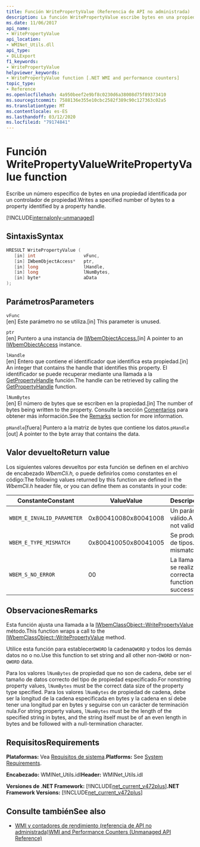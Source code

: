 ```yaml
---
title: Función WritePropertyValue (Referencia de API no administrada)
description: La función WritePropertyValue escribe bytes en una propiedad.
ms.date: 11/06/2017
api_name:
- WritePropertyValue
api_location:
- WMINet_Utils.dll
api_type:
- DLLExport
f1_keywords:
- WritePropertyValue
helpviewer_keywords:
- WritePropertyValue function [.NET WMI and performance counters]
topic_type:
- Reference
ms.openlocfilehash: 4a950beef2e9bf8c0230d6a38008d75f89373410
ms.sourcegitcommit: 7588136e355e10cbc2582f389c90c127363c02a5
ms.translationtype: MT
ms.contentlocale: es-ES
ms.lasthandoff: 03/12/2020
ms.locfileid: "79174841"
---
```

# <a name="writepropertyvalue-function"></a><span data-ttu-id="f4e05-103">Función WritePropertyValue</span><span class="sxs-lookup"><span data-stu-id="f4e05-103">WritePropertyValue function</span></span>
<span data-ttu-id="f4e05-104">Escribe un número específico de bytes en una propiedad identificada por un controlador de propiedad.</span><span class="sxs-lookup"><span data-stu-id="f4e05-104">Writes a specified number of bytes to a property identified by a property handle.</span></span>

[!INCLUDE[internalonly-unmanaged](../../../../includes/internalonly-unmanaged.md)]

## <a name="syntax"></a><span data-ttu-id="f4e05-105">Sintaxis</span><span class="sxs-lookup"><span data-stu-id="f4e05-105">Syntax</span></span>  
  
```cpp  
HRESULT WritePropertyValue (
   [in] int                  vFunc,
   [in] IWbemObjectAccess*   ptr,
   [in] long                 lHandle,
   [in] long                 lNumBytes,
   [in] byte*                aData
);
```  

## <a name="parameters"></a><span data-ttu-id="f4e05-106">Parámetros</span><span class="sxs-lookup"><span data-stu-id="f4e05-106">Parameters</span></span>

`vFunc`  
<span data-ttu-id="f4e05-107">[en] Este parámetro no se utiliza.</span><span class="sxs-lookup"><span data-stu-id="f4e05-107">[in] This parameter is unused.</span></span>

`ptr`  
<span data-ttu-id="f4e05-108">[en] Puntero a una instancia de [IWbemObjectAccess.](/windows/desktop/api/wbemcli/nn-wbemcli-iwbemobjectaccess)</span><span class="sxs-lookup"><span data-stu-id="f4e05-108">[in] A pointer to an [IWbemObjectAccess](/windows/desktop/api/wbemcli/nn-wbemcli-iwbemobjectaccess) instance.</span></span>

`lHandle`  
<span data-ttu-id="f4e05-109">[en] Entero que contiene el identificador que identifica esta propiedad.</span><span class="sxs-lookup"><span data-stu-id="f4e05-109">[in] An integer that contains the handle that identifies this property.</span></span> <span data-ttu-id="f4e05-110">El identificador se puede recuperar mediante una llamada a la [GetPropertyHandle](getpropertyhandle.md) función.</span><span class="sxs-lookup"><span data-stu-id="f4e05-110">The handle can be retrieved by calling the [GetPropertyHandle](getpropertyhandle.md) function.</span></span>

`lNumBytes`  
<span data-ttu-id="f4e05-111">[en] El número de bytes que se escriben en la propiedad.</span><span class="sxs-lookup"><span data-stu-id="f4e05-111">[in] The number of bytes being written to the property.</span></span> <span data-ttu-id="f4e05-112">Consulte la sección [Comentarios](#remarks) para obtener más información.</span><span class="sxs-lookup"><span data-stu-id="f4e05-112">See the [Remarks](#remarks) section for more information.</span></span>

<span data-ttu-id="f4e05-113">`pHandle`[fuera] Puntero a la matriz de bytes que contiene los datos.</span><span class="sxs-lookup"><span data-stu-id="f4e05-113">`pHandle` [out] A pointer to the byte array that contains the data.</span></span>

## <a name="return-value"></a><span data-ttu-id="f4e05-114">Valor devuelto</span><span class="sxs-lookup"><span data-stu-id="f4e05-114">Return value</span></span>

<span data-ttu-id="f4e05-115">Los siguientes valores devueltos por esta función se definen en el archivo de encabezado *WbemCli.h,* o puede definirlos como constantes en el código:</span><span class="sxs-lookup"><span data-stu-id="f4e05-115">The following values returned by this function are defined in the *WbemCli.h* header file, or you can define them as constants in your code:</span></span>

|<span data-ttu-id="f4e05-116">Constante</span><span class="sxs-lookup"><span data-stu-id="f4e05-116">Constant</span></span>  |<span data-ttu-id="f4e05-117">Value</span><span class="sxs-lookup"><span data-stu-id="f4e05-117">Value</span></span>  |<span data-ttu-id="f4e05-118">Descripción</span><span class="sxs-lookup"><span data-stu-id="f4e05-118">Description</span></span>  |
|---------|---------|---------|
|`WBEM_E_INVALID_PARAMETER` | <span data-ttu-id="f4e05-119">0x80041008</span><span class="sxs-lookup"><span data-stu-id="f4e05-119">0x80041008</span></span> | <span data-ttu-id="f4e05-120">Un parámetro no es válido.</span><span class="sxs-lookup"><span data-stu-id="f4e05-120">A parameter is not valid.</span></span> |
|`WBEM_E_TYPE_MISMATCH` | <span data-ttu-id="f4e05-121">0x80041005</span><span class="sxs-lookup"><span data-stu-id="f4e05-121">0x80041005</span></span> | <span data-ttu-id="f4e05-122">Se produjo un desajuste de tipos.</span><span class="sxs-lookup"><span data-stu-id="f4e05-122">A type mismatch occurred.</span></span> |
|`WBEM_S_NO_ERROR` | <span data-ttu-id="f4e05-123">0</span><span class="sxs-lookup"><span data-stu-id="f4e05-123">0</span></span> | <span data-ttu-id="f4e05-124">La llamada de función se realizó correctamente.</span><span class="sxs-lookup"><span data-stu-id="f4e05-124">The function call was successful.</span></span>  |
  
## <a name="remarks"></a><span data-ttu-id="f4e05-125">Observaciones</span><span class="sxs-lookup"><span data-stu-id="f4e05-125">Remarks</span></span>

<span data-ttu-id="f4e05-126">Esta función ajusta una llamada a la [IWbemClassObject::WritePropertyValue](/windows/desktop/api/wbemcli/nf-wbemcli-iwbemobjectaccess-writepropertyvalue) método.</span><span class="sxs-lookup"><span data-stu-id="f4e05-126">This function wraps a call to the [IWbemClassObject::WritePropertyValue](/windows/desktop/api/wbemcli/nf-wbemcli-iwbemobjectaccess-writepropertyvalue) method.</span></span>

<span data-ttu-id="f4e05-127">Utilice esta función para establecer`DWORD` la cadena`QWORD` y todos los demás datos no o no.</span><span class="sxs-lookup"><span data-stu-id="f4e05-127">Use this function to set string and all other non-`DWORD` or non-`QWORD` data.</span></span>

<span data-ttu-id="f4e05-128">Para los valores `lNumBytes` de propiedad que no son de cadena, debe ser el tamaño de datos correcto del tipo de propiedad especificado.</span><span class="sxs-lookup"><span data-stu-id="f4e05-128">For nonstring property values, `lNumBytes` must be the correct data size of the property type specified.</span></span> <span data-ttu-id="f4e05-129">Para los valores `lNumBytes` de propiedad de cadena, debe ser la longitud de la cadena especificada en bytes y la cadena en sí debe tener una longitud par en bytes y seguirse con un carácter de terminación nula.</span><span class="sxs-lookup"><span data-stu-id="f4e05-129">For string property values, `lNumBytes` must be the length of the specified string in bytes, and the string itself must be of an even length in bytes and be followed with a null-termination character.</span></span>

## <a name="requirements"></a><span data-ttu-id="f4e05-130">Requisitos</span><span class="sxs-lookup"><span data-stu-id="f4e05-130">Requirements</span></span>  
<span data-ttu-id="f4e05-131">**Plataformas:** Vea [Requisitos de sistema](../../get-started/system-requirements.md).</span><span class="sxs-lookup"><span data-stu-id="f4e05-131">**Platforms:** See [System Requirements](../../get-started/system-requirements.md).</span></span>  
  
 <span data-ttu-id="f4e05-132">**Encabezado:** WMINet_Utils.idl</span><span class="sxs-lookup"><span data-stu-id="f4e05-132">**Header:** WMINet_Utils.idl</span></span>  
  
 <span data-ttu-id="f4e05-133">**Versiones de .NET Framework:** [!INCLUDE[net_current_v472plus](../../../../includes/net-current-v472plus.md)]</span><span class="sxs-lookup"><span data-stu-id="f4e05-133">**.NET Framework Versions:** [!INCLUDE[net_current_v472plus](../../../../includes/net-current-v472plus.md)]</span></span>  
  
## <a name="see-also"></a><span data-ttu-id="f4e05-134">Consulte también</span><span class="sxs-lookup"><span data-stu-id="f4e05-134">See also</span></span>

- [<span data-ttu-id="f4e05-135">WMI y contadores de rendimiento (referencia de API no administrada)</span><span class="sxs-lookup"><span data-stu-id="f4e05-135">WMI and Performance Counters (Unmanaged API Reference)</span></span>](index.md)
